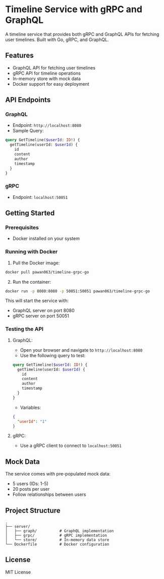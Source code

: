 # Timeline Service with gRPC and GraphQL

A timeline service that provides both gRPC and GraphQL APIs for fetching user timelines. Built with Go, gRPC, and GraphQL.

## Features

- GraphQL API for fetching user timelines
- gRPC API for timeline operations
- In-memory store with mock data
- Docker support for easy deployment

## API Endpoints

### GraphQL

- Endpoint: `http://localhost:8080`
- Sample Query:

```graphql
query GetTimeline($userId: ID!) {
  getTimeline(userId: $userId) {
    id
    content
    author
    timestamp
  }
}
```

### gRPC

- Endpoint: `localhost:50051`

## Getting Started

### Prerequisites

- Docker installed on your system

### Running with Docker

1. Pull the Docker image:

```bash
docker pull pawan063/timeline-grpc-go
```

2. Run the container:

```bash
docker run -p 8080:8080 -p 50051:50051 pawan063/timeline-grpc-go
```

This will start the service with:

- GraphQL server on port 8080
- gRPC server on port 50051

### Testing the API

1. GraphQL:

   - Open your browser and navigate to `http://localhost:8080`
   - Use the following query to test:

   ```graphql
   query GetTimeline($userId: ID!) {
     getTimeline(userId: $userId) {
       id
       content
       author
       timestamp
     }
   }
   ```

   - Variables:

   ```json
   {
     "userId": "1"
   }
   ```

2. gRPC:
   - Use a gRPC client to connect to `localhost:50051`

## Mock Data

The service comes with pre-populated mock data:

- 5 users (IDs: 1-5)
- 20 posts per user
- Follow relationships between users

## Project Structure

```
.
├── server/
│   ├── graph/          # GraphQL implementation
│   ├── grpc/           # gRPC implementation
│   └── store/          # In-memory data store
└── Dockerfile          # Docker configuration
```

## License

MIT License
